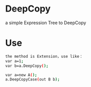 # DeepCopy
a simple Expression Tree to DeepCopy

# Use
```bash
the method is Extension，use like：
var a=1;
var b=a.DeepCopy();

var a=new A();
a.DeepCopyCase(out B b);

```
